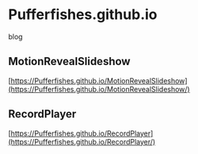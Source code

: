 # Pufferfishes.github.io
blog   
## MotionRevealSlideshow
[https://Pufferfishes.github.io/MotionRevealSlideshow](https://Pufferfishes.github.io/MotionRevealSlideshow/)
## RecordPlayer
[https://Pufferfishes.github.io/RecordPlayer](https://Pufferfishes.github.io/RecordPlayer/)
